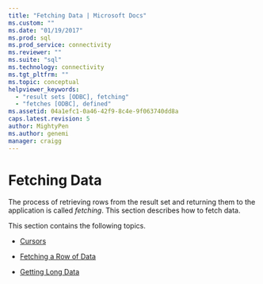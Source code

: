 ```yaml
---
title: "Fetching Data | Microsoft Docs"
ms.custom: ""
ms.date: "01/19/2017"
ms.prod: sql
ms.prod_service: connectivity
ms.reviewer: ""
ms.suite: "sql"
ms.technology: connectivity
ms.tgt_pltfrm: ""
ms.topic: conceptual
helpviewer_keywords: 
  - "result sets [ODBC], fetching"
  - "fetches [ODBC], defined"
ms.assetid: 04a1efc1-0a46-42f9-8c4e-9f063740dd8a
caps.latest.revision: 5
author: MightyPen
ms.author: genemi
manager: craigg
---
```

# Fetching Data
The process of retrieving rows from the result set and returning them to the application is called *fetching*. This section describes how to fetch data.  
  
 This section contains the following topics.  
  
-   [Cursors](../../../odbc/reference/develop-app/cursors.md)  
  
-   [Fetching a Row of Data](../../../odbc/reference/develop-app/fetching-a-row-of-data.md)  
  
-   [Getting Long Data](../../../odbc/reference/develop-app/getting-long-data.md)
